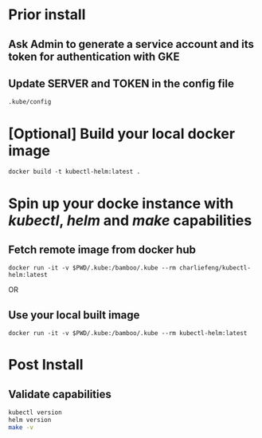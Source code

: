 # Prior install 
## Ask Admin to generate a service account and its token for authentication with GKE
## Update **SERVER** and **TOKEN** in the config file  
`.kube/config`


# [Optional] Build your local docker image 
`docker build -t kubectl-helm:latest .`


# Spin up your docke instance with *kubectl*, *helm* and *make* capabilities
## Fetch remote image from docker hub
`docker run -it -v $PWD/.kube:/bamboo/.kube --rm charliefeng/kubectl-helm:latest`

OR

## Use your local built image
`docker run -it -v $PWD/.kube:/bamboo/.kube --rm kubectl-helm:latest`


# Post Install
## Validate capabilities
```bash
kubectl version
helm version
make -v
```

